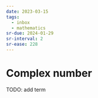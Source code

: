 ```yaml
---
date: 2023-03-15
tags:
  - inbox
  - mathematics
sr-due: 2024-01-29
sr-interval: 2
sr-ease: 228
---
```


# Complex number

TODO: add term
